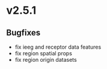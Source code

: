 # v2.5.1

## Bugfixes

- fix ieeg and receptor data features
- fix region spatial props
- fix region origin datasets
